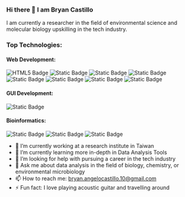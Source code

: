 ### Hi there 👋 I am Bryan Castillo

I am currently a researcher in the field of environmental science and molecular biology upskilling in the tech industry.

### Top Technologies:

#### Web Development:

![HTML5 Badge](https://img.shields.io/badge/HTML-%23E34F26?style=for-the-badge&logo=html5&logoColor=%23D55E00&labelColor=white)
![Static Badge](https://img.shields.io/badge/CSS-%231572B6?style=for-the-badge&logo=css3&labelColor=%230072B2&color=%23212121)
![Static Badge](https://img.shields.io/badge/JavaScript-%23F7DF1E?style=for-the-badge&logo=javascript&labelColor=%23212121)
![Static Badge](https://img.shields.io/badge/Streamlit-%23FF4B4B?style=for-the-badge&logo=streamlit&labelColor=%23212121&color=%23D61838)
![Static Badge](https://img.shields.io/badge/Flask-%23000000?style=for-the-badge&logo=flask&labelColor=%23648FFF&color=%23212121)
![Static Badge](https://img.shields.io/badge/React-%23252423?style=for-the-badge&logo=react&logoColor=%2361DAFB)
![Static Badge](https://img.shields.io/badge/TailWind-%23252423?style=for-the-badge&logo=tailwindcss&logoColor=%2306B6D4)
![Static Badge](https://img.shields.io/badge/TypeScript-%23f6f6f6?style=for-the-badge&logo=typescript&logoColor=%233178C6)


#### GUI Development:
![Static Badge](https://img.shields.io/badge/PyQt-%2341CD52?style=for-the-badge&logo=Qt&labelColor=%23212121&color=%23117733)

#### Bioinformatics:
![Static Badge](https://img.shields.io/badge/-%23276DC3?style=for-the-badge&logo=r&logoColor=%2356B4E9&color=%23212121)
![Static Badge](https://img.shields.io/badge/Python-%233776AB?style=for-the-badge&logo=python&logoColor=%2356B4E9&labelColor=%23212121&color=%23F0E442)
![Static Badge](https://img.shields.io/badge/SQL-%234479A1?style=for-the-badge&logo=mysql&logoColor=%23212121&labelColor=%23ADB1B3&color=%23FDC850)

- 🔭 I’m currently working at a research institute in Taiwan
- 🌱 I’m currently learning more in-depth in Data Analysis Tools
- 🤔 I’m looking for help with pursuing a career in the tech industry
- 💬 Ask me about data analysis in the field of biology, chemistry, or environmental microbiology
- 📫 How to reach me: bryan.angelocastillo.10@gmail.com
- ⚡ Fun fact: I love playing acoustic guitar and travelling around
